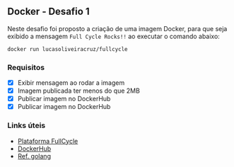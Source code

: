 ## Docker - Desafio 1

Neste desafio foi proposto a criação de uma imagem Docker, para que seja exibido a mensagem `Full Cycle Rocks!!` ao executar o comando abaixo:

```bash
docker run lucasoliveiracruz/fullcycle
```

### Requisitos
- [x] Exibir mensagem ao rodar a imagem
- [x] Imagem publicada ter menos do que 2MB
- [x] Publicar imagem no DockerHub
- [x] Publicar imagem no DockerHub

### Links úteis

- [Plataforma FullCycle](https://plataforma.fullcycle.com.br/)
- [DockerHub]([https://hub.docker.com/](https://hub.docker.com/r/lucasoliveiracruz/fullcycle))
- [Ref. golang](https://go.dev/doc/tutorial/getting-started)
